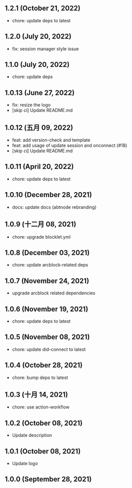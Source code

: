 ## 1.2.1 (October 21, 2022)

- chore: update deps to latest

## 1.2.0 (July 20, 2022)

- fix: session manager style issue

## 1.1.0 (July 20, 2022)

- chore: update deps

## 1.0.13 (June 27, 2022)

- fix: resize the logo
- [skip ci] Update README.md

## 1.0.12 (五月 09, 2022)

- feat: add version-check and template
- feat: add usage of update session and onconnect (#18)
- [skip ci] Update README.md

## 1.0.11 (April 20, 2022)

- chore: update deps to latest

## 1.0.10 (December 28, 2021)

- docs: update docs (abtnode rebranding)

## 1.0.9 (十二月 08, 2021)

- chore: upgrade blocklet.yml

## 1.0.8 (December 03, 2021)

- chore: update arcblock-related deps

## 1.0.7 (November 24, 2021)

- upgrade arcblock related dependencies

## 1.0.6 (November 19, 2021)

- chore: update deps to latest

## 1.0.5 (November 08, 2021)

- chore: update did-connect to latest

## 1.0.4 (October 28, 2021)

- chore: bump deps to latest

## 1.0.3 (十月 14, 2021)

- chore: use action-workflow

## 1.0.2 (October 08, 2021)

- Update description

## 1.0.1 (October 08, 2021)

- Update logo

## 1.0.0 (September 28, 2021)
